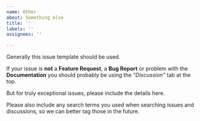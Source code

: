 ```yaml
---
name: Other
about: Something else
title: ''
labels: ''
assignees: ''

---
```


Generally this issue template should be used.

If your issue is **not** a **Feature Request**, a **Bug Report** or problem with the **Documentation** you should probably be using the *"Discussion"* tab at the top.

But for truly exceptional issues, please include the details here.

Please also include any search terms you used when searching issues and discussions, so we can better tag those in the future.
